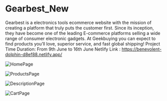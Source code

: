 # Gearbest_New
 Gearbest  is a electronics tools ecommerce website with the mission of creating a platform that truly puts the customer first. Since its inception, they have become one of the leading E-commerce platforms selling a wide range of consumer electronic gadgets. At Geekbuying you can expect to find products you’ll love, superior service, and fast global shipping!
Project Time Duration: From 9th June to 16th June
Netlify Link : https://benevolent-dolphin-d8ef88.netlify.app/


![HomePage](https://user-images.githubusercontent.com/100181581/174256390-1e06b45c-7c2e-4bcd-b4da-e70aa7efb90a.png)


![ProductsPage](https://user-images.githubusercontent.com/100181581/174256707-b37b13d8-bc81-47dc-9e04-7447008f41b9.png)


![DescriptionPage](https://user-images.githubusercontent.com/100181581/174256765-cfe2f0b8-348a-41bd-bae5-7f13bec498c8.png)


![CartPage](https://user-images.githubusercontent.com/100181581/174256854-033dc4dd-ef13-4f06-84f0-cb5137b037e3.png)
